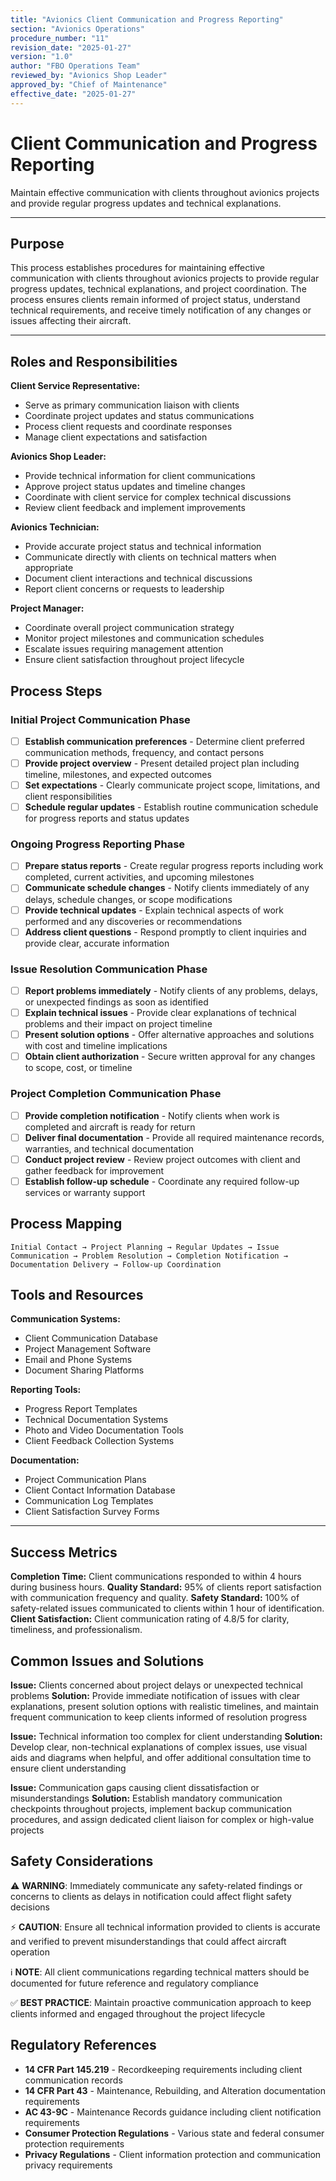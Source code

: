 ```yaml
---
title: "Avionics Client Communication and Progress Reporting"
section: "Avionics Operations"
procedure_number: "11"
revision_date: "2025-01-27"
version: "1.0"
author: "FBO Operations Team"
reviewed_by: "Avionics Shop Leader"
approved_by: "Chief of Maintenance"
effective_date: "2025-01-27"
---
```


# Client Communication and Progress Reporting

Maintain effective communication with clients throughout avionics projects and provide regular progress updates and technical explanations.

_____________________________________________________________________________________________

## Purpose

This process establishes procedures for maintaining effective communication with clients throughout avionics projects to provide regular progress updates, technical explanations, and project coordination. The process ensures clients remain informed of project status, understand technical requirements, and receive timely notification of any changes or issues affecting their aircraft.

_____________________________________________________________________________________________

## Roles and Responsibilities

**Client Service Representative:**

- Serve as primary communication liaison with clients
- Coordinate project updates and status communications
- Process client requests and coordinate responses
- Manage client expectations and satisfaction

**Avionics Shop Leader:**

- Provide technical information for client communications
- Approve project status updates and timeline changes
- Coordinate with client service for complex technical discussions
- Review client feedback and implement improvements

**Avionics Technician:**

- Provide accurate project status and technical information
- Communicate directly with clients on technical matters when appropriate
- Document client interactions and technical discussions
- Report client concerns or requests to leadership

**Project Manager:**

- Coordinate overall project communication strategy
- Monitor project milestones and communication schedules
- Escalate issues requiring management attention
- Ensure client satisfaction throughout project lifecycle

## Process Steps

### Initial Project Communication Phase

- [ ] **Establish communication preferences** - Determine client preferred communication methods, frequency, and contact persons
- [ ] **Provide project overview** - Present detailed project plan including timeline, milestones, and expected outcomes
- [ ] **Set expectations** - Clearly communicate project scope, limitations, and client responsibilities
- [ ] **Schedule regular updates** - Establish routine communication schedule for progress reports and status updates

### Ongoing Progress Reporting Phase

- [ ] **Prepare status reports** - Create regular progress reports including work completed, current activities, and upcoming milestones
- [ ] **Communicate schedule changes** - Notify clients immediately of any delays, schedule changes, or scope modifications
- [ ] **Provide technical updates** - Explain technical aspects of work performed and any discoveries or recommendations
- [ ] **Address client questions** - Respond promptly to client inquiries and provide clear, accurate information

### Issue Resolution Communication Phase

- [ ] **Report problems immediately** - Notify clients of any problems, delays, or unexpected findings as soon as identified
- [ ] **Explain technical issues** - Provide clear explanations of technical problems and their impact on project timeline
- [ ] **Present solution options** - Offer alternative approaches and solutions with cost and timeline implications
- [ ] **Obtain client authorization** - Secure written approval for any changes to scope, cost, or timeline

### Project Completion Communication Phase

- [ ] **Provide completion notification** - Notify clients when work is completed and aircraft is ready for return
- [ ] **Deliver final documentation** - Provide all required maintenance records, warranties, and technical documentation
- [ ] **Conduct project review** - Review project outcomes with client and gather feedback for improvement
- [ ] **Establish follow-up schedule** - Coordinate any required follow-up services or warranty support

## Process Mapping

```
Initial Contact → Project Planning → Regular Updates → Issue Communication → Problem Resolution → Completion Notification → Documentation Delivery → Follow-up Coordination
```

## Tools and Resources

**Communication Systems:**

- Client Communication Database
- Project Management Software
- Email and Phone Systems
- Document Sharing Platforms

**Reporting Tools:**

- Progress Report Templates
- Technical Documentation Systems
- Photo and Video Documentation Tools
- Client Feedback Collection Systems

**Documentation:**

- Project Communication Plans
- Client Contact Information Database
- Communication Log Templates
- Client Satisfaction Survey Forms

_____________________________________________________________________________________________

## Success Metrics

**Completion Time:** Client communications responded to within 4 hours during business hours.
**Quality Standard:** 95% of clients report satisfaction with communication frequency and quality.
**Safety Standard:** 100% of safety-related issues communicated to clients within 1 hour of identification.
**Client Satisfaction:** Client communication rating of 4.8/5 for clarity, timeliness, and professionalism.

## Common Issues and Solutions

**Issue:** Clients concerned about project delays or unexpected technical problems
**Solution:** Provide immediate notification of issues with clear explanations, present solution options with realistic timelines, and maintain frequent communication to keep clients informed of resolution progress

**Issue:** Technical information too complex for client understanding
**Solution:** Develop clear, non-technical explanations of complex issues, use visual aids and diagrams when helpful, and offer additional consultation time to ensure client understanding

**Issue:** Communication gaps causing client dissatisfaction or misunderstandings
**Solution:** Establish mandatory communication checkpoints throughout projects, implement backup communication procedures, and assign dedicated client liaison for complex or high-value projects

## Safety Considerations

⚠️ **WARNING**: Immediately communicate any safety-related findings or concerns to clients as delays in notification could affect flight safety decisions

⚡ **CAUTION**: Ensure all technical information provided to clients is accurate and verified to prevent misunderstandings that could affect aircraft operation

ℹ️ **NOTE**: All client communications regarding technical matters should be documented for future reference and regulatory compliance

✅ **BEST PRACTICE**: Maintain proactive communication approach to keep clients informed and engaged throughout the project lifecycle

## Regulatory References

- **14 CFR Part 145.219** - Recordkeeping requirements including client communication records
- **14 CFR Part 43** - Maintenance, Rebuilding, and Alteration documentation requirements
- **AC 43-9C** - Maintenance Records guidance including client notification requirements
- **Consumer Protection Regulations** - Various state and federal consumer protection requirements
- **Privacy Regulations** - Client information protection and communication privacy requirements
